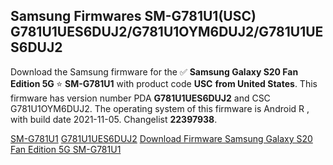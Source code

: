 <h2>Samsung Firmwares SM-G781U1(USC) G781U1UES6DUJ2/G781U1OYM6DUJ2/G781U1UES6DUJ2</h2>
Download the Samsung firmware for the ✅ <strong>Samsung Galaxy S20 Fan Edition 5G </strong> ⭐ <strong>SM-G781U1</strong> with product code <strong>USC</strong> <strong> from United States</strong>. This firmware has version number PDA <strong>G781U1UES6DUJ2</strong> and CSC G781U1OYM6DUJ2. The operating system of this firmware is Android R , with build date 2021-11-05. Changelist <strong>22397938</strong>.


[SM-G781U1](https://samfirm.shop/samsung/model/SM-G781U1)
[G781U1UES6DUJ2](https://samfirm.shop/samsung/pda/G781U1UES6DUJ2)
[Download Firmware Samsung Galaxy S20 Fan Edition 5G SM-G781U1](https://samfirm.shop/samsung/firmware/472033)
